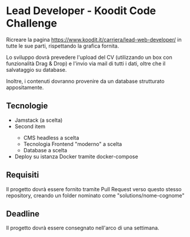 # Lead Developer - Koodit Code Challenge

Ricreare la pagina https://www.koodit.it/carriera/lead-web-developer/ in tutte le sue parti, rispettando la grafica fornita.

Lo sviluppo dovrà prevedere l'upload del CV (utilizzando un box con funzionalità Drag & Drop) e l'invio via mail di tutti i dati, oltre che il salvataggio su database.

Inoltre, i contenuti dovranno provenire da un database strutturato appositamente.

## Tecnologie
<ul>
<li>Jamstack (a scelta)</li>
<li>Second item</li>
<ul>
<li>CMS headless a scelta</li>
<li>Tecnologia Frontend "moderno" a scelta</li>
<li>Database a scelta</li>
</ul>
</li>
<li>Deploy su istanza Docker tramite docker-compose</li>
</ul>

## Requisiti

Il progetto dovrà essere fornito tramite Pull Request verso questo stesso repository, creando un folder nominato come "solutions/nome-cognome"

## Deadline

Il progetto dovrà essere consegnato nell'arco di una settimana.
